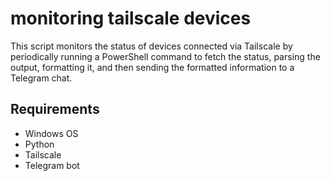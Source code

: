 # monitoring tailscale devices

This script monitors the status of devices connected via Tailscale by periodically running a PowerShell command to fetch the status, parsing the output, formatting it, and then sending the formatted information to a Telegram chat.

## Requirements
- Windows OS
- Python
- Tailscale
- Telegram bot